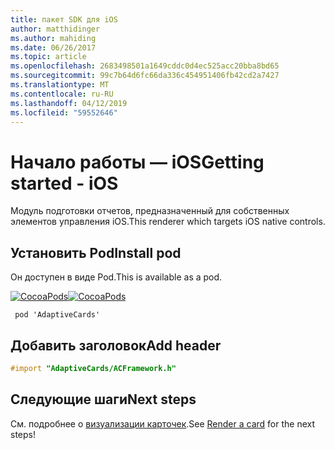 ```yaml
---
title: пакет SDK для iOS
author: matthidinger
ms.author: mahiding
ms.date: 06/26/2017
ms.topic: article
ms.openlocfilehash: 2683498501a1649cddc0d4ec525acc20bba8bd65
ms.sourcegitcommit: 99c7b64d6fc66da336c454951406fb42cd2a7427
ms.translationtype: MT
ms.contentlocale: ru-RU
ms.lasthandoff: 04/12/2019
ms.locfileid: "59552646"
---
```

# <a name="getting-started---ios"></a><span data-ttu-id="68473-102">Начало работы — iOS</span><span class="sxs-lookup"><span data-stu-id="68473-102">Getting started - iOS</span></span>

<span data-ttu-id="68473-103">Модуль подготовки отчетов, предназначенный для собственных элементов управления iOS.</span><span class="sxs-lookup"><span data-stu-id="68473-103">This renderer which targets iOS native controls.</span></span>

## <a name="install-pod"></a><span data-ttu-id="68473-104">Установить Pod</span><span class="sxs-lookup"><span data-stu-id="68473-104">Install pod</span></span>

<span data-ttu-id="68473-105">Он доступен в виде Pod.</span><span class="sxs-lookup"><span data-stu-id="68473-105">This is available as a pod.</span></span>

<span data-ttu-id="68473-106">[![CocoaPods](https://img.shields.io/cocoapods/v/AdaptiveCards.svg)](https://cocoapods.org/pods/AdaptiveCards)</span><span class="sxs-lookup"><span data-stu-id="68473-106">[![CocoaPods](https://img.shields.io/cocoapods/v/AdaptiveCards.svg)](https://cocoapods.org/pods/AdaptiveCards)</span></span>

```console
 pod 'AdaptiveCards'
```

## <a name="add-header"></a><span data-ttu-id="68473-107">Добавить заголовок</span><span class="sxs-lookup"><span data-stu-id="68473-107">Add header</span></span>

```objective-c
#import "AdaptiveCards/ACFramework.h"
```

## <a name="next-steps"></a><span data-ttu-id="68473-108">Следующие шаги</span><span class="sxs-lookup"><span data-stu-id="68473-108">Next steps</span></span>

<span data-ttu-id="68473-109">См. подробнее о [визуализации карточек](render-a-card.md).</span><span class="sxs-lookup"><span data-stu-id="68473-109">See [Render a card](render-a-card.md) for the next steps!</span></span>